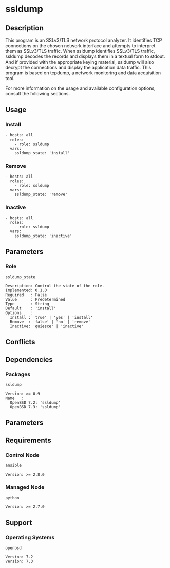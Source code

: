 # ssldump

## Description

This program is an SSLv3/TLS network protocol analyzer. It identifies TCP
connections on the chosen network interface and attempts to interpret them as
SSLv3/TLS traffic. When ssldump identifies SSLv3/TLS traffic, ssldump decodes
the records and displays them in a textual form to stdout. And if provided with
the appropriate keying material, ssldump will also decrypt the connections and
display the application data traffic. This program is based on tcpdump,
a network monitoring and data acquisition tool.

For more information on the usage and available configuration options,
consult the following sections.

## Usage

### Install

```
- hosts: all
  roles:
    - role: ssldump
  vars:
    ssldump_state: 'install'
```

### Remove

```
- hosts: all
  roles:
    - role: ssldump
  vars:
    ssldump_state: 'remove'
```

### Inactive

```
- hosts: all
  roles:
    - role: ssldump
  vars:
    ssldump_state: 'inactive'
```

## Parameters

### Role

`ssldump_state`

    Description: Control the state of the role.
    Implemented: 0.1.0
    Required   : False
    Value      : Predetermined
    Type       : String
    Default    : 'install'
    Options    :
      Install : 'true' | 'yes' | 'install'
      Remove  : 'false' | 'no' | 'remove'
      Inactive: 'quiesce' | 'inactive'

## Conflicts

## Dependencies

### Packages

`ssldump`

    Version: >= 0.9
    Name   :
      OpenBSD 7.2: 'ssldump'
      OpenBSD 7.3: 'ssldump'

## Parameters

## Requirements

### Control Node

`ansible`

    Version: >= 2.8.0

### Managed Node

`python`

    Version: >= 2.7.0

## Support

### Operating Systems

`openbsd`

    Version: 7.2
    Version: 7.3
